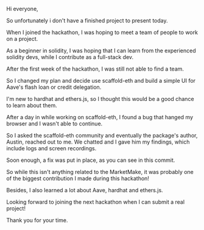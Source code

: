 Hi everyone,

So unfortunately i don't have a finished project to present today.

When I joined the hackathon, I was hoping to meet a team of people to work on a project.

As a beginner in solidity, I was hoping that I can learn from the experienced solidity devs, while I contribute as a full-stack dev.

After the first week of the hackathon, I was still not able to find a team.  

So I changed my plan and decide use scaffold-eth and build a simple UI for Aave's flash loan or credit delegation.

I'm new to hardhat and ethers.js, so I thought this would be a good chance to learn about them.

After a day in while working on scaffold-eth, I found a bug that hanged my browser and I wasn't able to continue.

So I asked the scaffold-eth community and eventually the package's author, Austin, reached out to me. We chatted and I gave him my findings, which include logs and screen recordings.  

Soon enough, a fix was put in place, as you can see in this commit.

So while this isn't anything related to the MarketMake, it was probably one of the biggest contribution I made during this hackathon! 

Besides, I also learned a lot about Aave, hardhat and ethers.js.  

Looking forward to joining the next hackathon when I can submit a real project!  

Thank you for your time.
